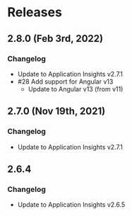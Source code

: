 # Releases

## 2.8.0 (Feb 3rd, 2022)

### Changelog

* Update to Application Insights v2.7.1
* #28 Add support for Angular v13
  * Update to Angular v13 (from v11)

## 2.7.0 (Nov 19th, 2021)

### Changelog

* Update to Application Insights v2.7.1


## 2.6.4

### Changelog

* Update to Application Insights v2.6.5
